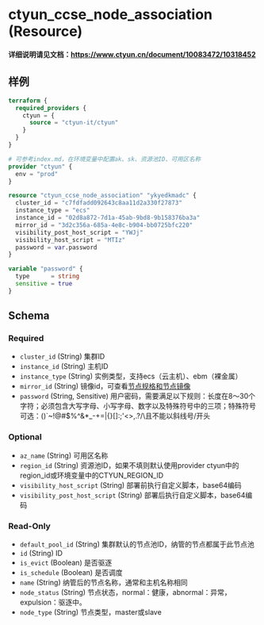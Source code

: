 # ctyun_ccse_node_association (Resource)
**详细说明请见文档：https://www.ctyun.cn/document/10083472/10318452**



## 样例

```terraform
terraform {
  required_providers {
    ctyun = {
      source = "ctyun-it/ctyun"
    }
  }
}

# 可参考index.md，在环境变量中配置ak、sk、资源池ID、可用区名称
provider "ctyun" {
  env = "prod"
}

resource "ctyun_ccse_node_association" "ykyedkmadc" {
  cluster_id = "c7fdfadd092643c8aa11d2a330f27873"
  instance_type = "ecs"
  instance_id = "02d8a872-7d1a-45ab-9bd8-9b158376ba3a"
  mirror_id = "3d2c356a-685a-4e8c-b904-bb0725bfc220"
  visibility_post_host_script = "YWJj"
  visibility_host_script = "MTIz"
  password = var.password
}

variable "password" {
  type      = string
  sensitive = true
}
```

<!-- schema generated by tfplugindocs -->
## Schema

### Required

- `cluster_id` (String) 集群ID
- `instance_id` (String) 主机ID
- `instance_type` (String) 实例类型，支持ecs（云主机）、ebm（裸金属）
- `mirror_id` (String) 镜像id，可查看<a href="https://www.ctyun.cn/document/10083472/11004475">节点规格和节点镜像</a>
- `password` (String, Sensitive) 用户密码，需要满足以下规则：长度在8～30个字符；必须包含大写字母、小写字母、数字以及特殊符号中的三项；特殊符号可选：()`~!@#$%^&*_-+=|{}[]:;'<>,.?/\且不能以斜线号/开头

### Optional

- `az_name` (String) 可用区名称
- `region_id` (String) 资源池ID，如果不填则默认使用provider ctyun中的region_id或环境变量中的CTYUN_REGION_ID
- `visibility_host_script` (String) 部署前执行自定义脚本，base64编码
- `visibility_post_host_script` (String) 部署后执行自定义脚本，base64编码

### Read-Only

- `default_pool_id` (String) 集群默认的节点池ID，纳管的节点都属于此节点池
- `id` (String) ID
- `is_evict` (Boolean) 是否驱逐
- `is_schedule` (Boolean) 是否调度
- `name` (String) 纳管后的节点名称，通常和主机名称相同
- `node_status` (String) 节点状态，normal：健康，abnormal：异常，expulsion：驱逐中。
- `node_type` (String) 节点类型，master或slave